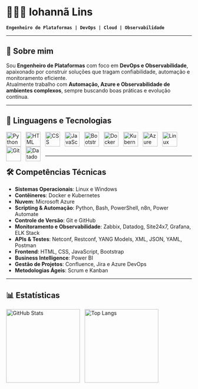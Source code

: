 # 👨🏻‍💻 Iohannã Lins

**`Engenheiro de Plataformas | DevOps | Cloud | Observabilidade`**

---

## 🚀 Sobre mim
Sou **Engenheiro de Plataformas** com foco em **DevOps e Observabilidade**, apaixonado por construir soluções que tragam confiabilidade, automação e monitoramento eficiente.  
Atualmente trabalho com **Automação, Azure e Observabilidade de ambientes complexos**, sempre buscando boas práticas e evolução contínua.  

---

## 🤖 Linguagens e Tecnologias

<img align="left" alt="Python" width="40px" style="padding-right:10px;" src="https://cdn.jsdelivr.net/gh/devicons/devicon/icons/python/python-original.svg" />
<img align="left" alt="HTML" width="40px" style="padding-right:10px;" src="https://cdn.jsdelivr.net/gh/devicons/devicon/icons/html5/html5-original.svg" />
<img align="left" alt="CSS" width="40px" style="padding-right:10px;" src="https://cdn.jsdelivr.net/gh/devicons/devicon/icons/css3/css3-original.svg" />
<img align="left" alt="JavaScript" width="40px" style="padding-right:10px;" src="https://cdn.jsdelivr.net/gh/devicons/devicon/icons/javascript/javascript-original.svg" />
<img align="left" alt="Bootstrap" width="40px" style="padding-right:10px;" src="https://cdn.jsdelivr.net/gh/devicons/devicon/icons/bootstrap/bootstrap-original.svg" />
<img align="left" alt="Docker" width="40px" style="padding-right:10px;" src="https://cdn.jsdelivr.net/gh/devicons/devicon/icons/docker/docker-original.svg" />
<img align="left" alt="Kubernetes" width="40px" style="padding-right:10px;" src="https://cdn.jsdelivr.net/gh/devicons/devicon/icons/kubernetes/kubernetes-plain.svg" />
<img align="left" alt="Azure" width="40px" style="padding-right:10px;" src="https://cdn.jsdelivr.net/gh/devicons/devicon/icons/azure/azure-original.svg" />
<img align="left" alt="Linux" width="40px" style="padding-right:10px;" src="https://cdn.jsdelivr.net/gh/devicons/devicon/icons/linux/linux-original.svg" />
<img align="left" alt="Git" width="40px" style="padding-right:10px;" src="https://cdn.jsdelivr.net/gh/devicons/devicon/icons/git/git-original.svg" />
<img align="left" alt="Datadog" width="40px" style="padding-right:10px;" src="https://cdn.jsdelivr.net/gh/devicons/devicon/icons/datadog/datadog-original.svg" />
<br/><br/><br/>

---

## 🛠️ Competências Técnicas

- **Sistemas Operacionais**: Linux e Windows  
- **Contêineres**: Docker e Kubernetes  
- **Nuvem**: Microsoft Azure  
- **Scripting & Automação**: Python, Bash, PowerShell, n8n, Power Automate  
- **Controle de Versão**: Git e GitHub  
- **Monitoramento e Observabilidade**: Zabbix, Datadog, Site24x7, Grafana, ELK Stack
- **APIs & Testes**: Netconf, Restconf, YANG Models, XML, JSON, YAML, Postman  
- **Frontend**: HTML, CSS, JavaScript, Bootstrap  
- **Business Intelligence**: Power BI  
- **Gestão de Projetos**: Confluence, Jira e Azure DevOps  
- **Metodologias Ágeis**: Scrum e Kanban  

---

## 📊 Estatísticas

<p>
  <img 
    align="left" 
    alt="GitHub Stats" 
    height="200" 
    style="padding-right: 10px;" 
    src="https://github-readme-stats.vercel.app/api?username=Iohas&show_icons=true&theme=tokyonight&include_all_commits=true&locale=pt-br" 
  />

  <img 
      align="left" 
      alt="Top Langs" 
      height="200" 
      src="https://github-readme-stats.vercel.app/api/top-langs/?username=Iohas&theme=tokyonight&layout=compact&custom_title=Tecnologias&langs_count=9" 
  />
</p>

<br clear="left"/>
